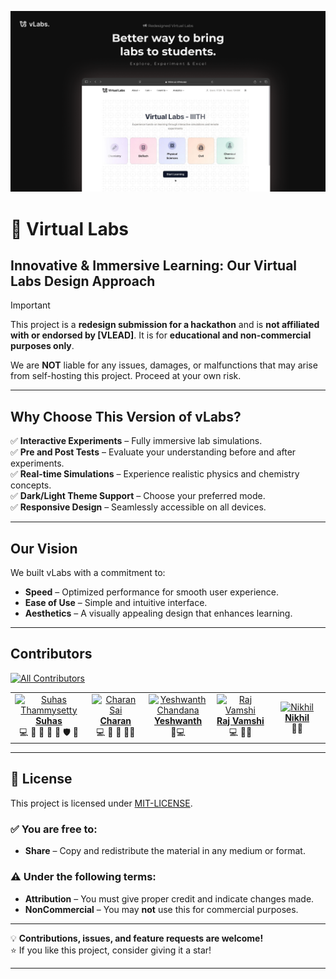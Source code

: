 ![Virtual Labs](client/src/assets/Intro.png)

# 🚀 Virtual Labs  
## **Innovative & Immersive Learning: Our Virtual Labs Design Approach**  

> [!IMPORTANT]  
> This project is a **redesign submission for a hackathon** and is **not affiliated with or endorsed by [VLEAD]**. It is for **educational and non-commercial purposes only**.
> 
> We are **NOT** liable for any issues, damages, or malfunctions that may arise from self-hosting this project. Proceed at your own risk.

---

## **Why Choose This Version of vLabs?**  

✅ **Interactive Experiments** – Fully immersive lab simulations.  
✅ **Pre and Post Tests** – Evaluate your understanding before and after experiments.  
✅ **Real-time Simulations** – Experience realistic physics and chemistry concepts.  
✅ **Dark/Light Theme Support** – Choose your preferred mode.  
✅ **Responsive Design** – Seamlessly accessible on all devices.  

---

## **Our Vision**  
We built vLabs with a commitment to:  
- **Speed** – Optimized performance for smooth user experience.  
- **Ease of Use** – Simple and intuitive interface.  
- **Aesthetics** – A visually appealing design that enhances learning.  

---

## **Contributors**  

[![All Contributors](https://img.shields.io/github/all-contributors/heysuhas/VirtualLabsRedesign?color=7835ff&style=for-the-badge)](#contributors)  

<table>
  <tbody>
    <tr>
      <td align="center" width="14.28%"><a href="http://suhas-resume.vercel.app"><img src="https://avatars.githubusercontent.com/u/116619954?v=4" width="100px;" alt="Suhas Thammysetty"/><br /><b>Suhas</b></a><br />
        💻 🎨 🐛  🚧 📆 🛡️ 🔧
      </td>
      <td align="center" width="14.28%"><a href="https://github.com/tCharan369"><img src="https://avatars.githubusercontent.com/u/173562397?v=4" width="100px;" alt="Charan Sai"/><br /><b>Charan</b></a><br />
        💻 🐛 🚧 👀🔧
      </td>
      <td align="center" width="14.28%"><a href="https://github.com/heyyesh"><img src="https://instagram.fmaa11-1.fna.fbcdn.net/v/t51.2885-19/482991400_646311235019147_8983410199144647674_n.jpg?_nc_ht=instagram.fmaa11-1.fna.fbcdn.net&_nc_cat=111&_nc_oc=Q6cZ2AGN6Qi_u5iOtqJwrjwvHuCC9i1Afzq2J2NESFJOJ4SWbxtT-rz63MklFfX1HIkJjaM&_nc_ohc=u3oiZNO5dpAQ7kNvgGOdL4i&_nc_gid=f711c33e179e4e15bfc0aeb148c1f326&edm=AP4sbd4BAAAA&ccb=7-5&oh=00_AYH3UMG5f7mbiZVqDajcdiPcVZXePHjdYn17hDJyKY32BA&oe=67D8E341&_nc_sid=7a9f4b" width="100px;" alt="Yeshwanth Chandana"/><br /><b>Yeshwanth</b></a><br />
        🐛💻
      </td>
      <td align="center" width="14.28%"><a href="https://github.com/RajVamshi05"><img src="https://instagram.fmaa11-1.fna.fbcdn.net/v/t51.2885-19/276978008_1104717410375195_882752594060129657_n.jpg?_nc_ht=instagram.fmaa11-1.fna.fbcdn.net&_nc_cat=111&_nc_oc=Q6cZ2AGLMnpwP8auWs6FX6swFDPdqPDcdBGHWnhIdi20VYITp3gFbMgdDPbjhN9ylT0EPyM&_nc_ohc=FaQsAwPcejAQ7kNvgEnTOHk&_nc_gid=388b776e924149f08bbe8e07f2f4f3e3&edm=ALGbJPMBAAAA&ccb=7-5&oh=00_AYFsBWyMb7pm1Ju_EgrypkCbZZbBUFH10pC1r8YegvtXpQ&oe=67D8E340&_nc_sid=7d3ac5" width="100px;" alt="Raj Vamshi"/><br /><b>Raj Vamshi</b></a><br />
        💻 🐛👀
      </td>
      <td align="center" width="14.28%"><a href="https://github.com/Nikhilhero13"><img src="https://i.pinimg.com/564x/a9/5b/0a/a95b0ae63a813759e1cc82a90b4a25ec.jpg" width="100px;" alt="Nikhil"/><br /><b>Nikhil</b></a><br />
        🔣👀
      </td>
    </tr>
  </tbody>
</table>

---

## 📜 License  

This project is licensed under [MIT-LICENSE](https://opensource.org/license/mit).  

### ✅ **You are free to:**  
- **Share** – Copy and redistribute the material in any medium or format.  

### ⚠️ **Under the following terms:**  
- **Attribution** – You must give proper credit and indicate changes made.  
- **NonCommercial** – You may **not** use this for commercial purposes.

---

💡 **Contributions, issues, and feature requests are welcome!**  
⭐ If you like this project, consider giving it a star!  

---
